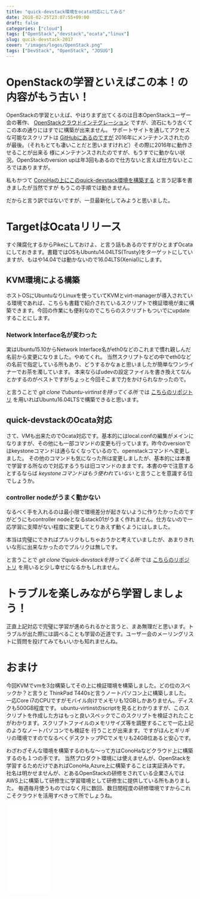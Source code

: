```yaml
---
title: "quick-devstack環境をocata対応にしてみる"
date: 2018-02-25T23:07:55+09:00
draft: false
categories: ["cloud"]
tags: ["OpenStack","devstack","ocata","linux"]
slug: qucik-devstack-2017
cover: "/images/logos/OpenStack.png"
tags: ["DevStack", "OpenStack", "JOSUG"]
---
```


# OpenStackの学習といえばこの本！の内容がもう古い！

OpenStackの学習といえば、やはりまず出てくるのは日本OpenStackユーザー会の著作、 [OpenStackクラウドインテグレーション](http://amzn.to/2GIJL47) ですが、流石にもう古くてこの本の通りにはすでに構築が出来ません。
サポートサイトを通してアクセスな可能なスクリプトは [GitHubにあるのですが](https://github.com/josug-book1-materials) 2016年にメンテナンスされたのが最後。（それもとても凄いことだと思いますけれど）その際に2016年に動作させることが出来る
様にメンテナンスされたのですが、もうすでに動かない状況。OpenStackのversion upは年3回もあるので仕方ないと言えば仕方ないところではありますが。

私もかつて [ConoHaの上にこのquick-devstack環境を構築する](https://keruru.net/2016/07/09/quick-devstack%E6%A4%9C%E8%A8%BC%E7%92%B0%E5%A2%83%E3%82%92conoha%E3%81%AB%E6%A7%8B%E7%AF%89%E3%81%99%E3%82%8B/) と言う記事を書きましたが当然ですが
もうこの手順では動きません。

だからと言う訳ではないですが、一旦最新化してみようと思いました。


# TargetはOcataリリース
すぐ陳腐化するからPikeにしておけよ、と言う話もあるのですがひとまずOcataにしておきます。書籍ではOSもUbuntu14.04LTS(Trusty)をターゲットにしていますが、もはや14.04では動かないので16.04LTS(Xenial)にします。

## KVM環境による構築
ホストOSにUbuntuなりLinuxを使っていてKVMとvirt-managerが導入されている環境であれば、こちらも書籍で紹介されているスクリプトで検証環境が楽に構築できます。今回の作業にも便利なのでこちらのスクリプトもついでにupdateすることにします。

### Network Interface名が変わった
実はUbuntu15.10からNetwork Interface名がeth0などのこれまで慣れ親しんだ名前から変更になりました。やめてくれ。
当然スクリプトなどの中でeth0などの名前で指定している所もあり、どうするかなぁと思いましたが簡単なワンライナーでお茶を濁しています。
本来ならばudevの設定ファイルを書き換えてなんとかするのがベストですがちょっと今回そこまで力をかけられなかったので。

と言うことで _git cloneでubuntu-virtinstを持ってくる所_ では [こちらのリポジトリ](https://github.com/1484/ubuntu-virtinst) を用いればUbuntu16.04LTSで構築できると思います。

## quick-devstackのOcata対応
さて、VMも出来たのでOcata対応です。基本的にはlocal.confの編集がメインになりますが、その他にも一部コマンドの変更も行っています。昨今のversionではkeystoneコマンドは通らなくなっているので、openstackコマンドへ変更しました。
その他のコマンドも気になった所は変更しましたが、基本的には本書で学習する所なので対応するうちは旧コマンドのままです。本書の中で注意するとするならば *keystoneコマンドはもう使われていない* と言うことを意識する位でしょうか。

### controller nodeがうまく動かない
なるべく手を入れるのは最小限で環境差分が起きないように作りたかったのですがどうにもcontroller nodeとなるstack01がうまく作れません。仕方ないので一応学習に支障がない程度に変更してとりあえず動くようにはしました。

本当は完璧にできればプルリクもしちゃおうかと考えていましたが、あまりきれいな形に出来なかったのでプルリクは無しです。

と言うことで _git cloneでquick-devstackを持ってくる所_ では [こちらのリポジトリ](https://github.com/1484/quick-devstack) を用いると少し幸せになるかもしれません。

# トラブルを楽しみながら学習しましょう！
正直上記対応で完璧に学習が進められるかと言うと、まあ無理だと思います。トラブルが出た際には調べることも学習の近道です。ユーザー会のメーリングリストに質問を投げてみてもいいかも知れませんね。

# おまけ
今回KVMでvmを3台構築してその上に検証環境を構築しました。どの位のスペックか？と言うと ThinkPad T440sと言うノートパソコン上に構築しました。一応Core i7のCPUですがモバイル向けでメモリも12GBしかありません。ディスクも500GB程度です。
ubuntu-virtinstのscriptを見るとわかりますが、このスクリプトを作成した方はもっと良いスペックでこのスクリプトを検証されたことがわかります。スクリプトファイルのメモリサイズ等を調整することで一応上記のようなノートパソコンでも検証を
行うことが出来ます。ですがほんとギリギリの環境ですのでなるべくデスクトップPCでメモリも24GB位あると安心です。

わざわざそんな環境を構築するのもな～って方はConoHaなどクラウド上に構築するのも１つの手です。
当然プロダクト環境には使えませんが、OpenStackを学習するためだけであればConoHa,Azure上に構築することは実証済みです。
社名は明かせませんが、とあるOpenStackの研修をされている企業さんではAWS上に構築して研修生に学習環境として研修生に提供している所もありました。
毎週毎月使うものではなく月に数回、数日間程度の研修環境ですからこれこそクラウドを活用すべきって所でしょうね。

<iframe style="width:120px;height:240px;" marginwidth="0" marginheight="0" scrolling="no" frameborder="0" src="//rcm-fe.amazon-adsystem.com/e/cm?lt1=_blank&bc1=000000&IS2=1&bg1=FFFFFF&fc1=000000&lc1=0000FF&t=kerurudigit-22&o=9&p=8&l=as4&m=amazon&f=ifr&ref=as_ss_li_til&asins=4798139785&linkId=ae167602eaf198f60ff6c93b42abd060"></iframe>
